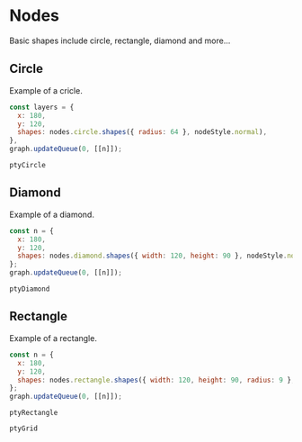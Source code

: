 # Nodes

Basic shapes include circle, rectangle, diamond and more...

## Circle

Example of a cricle.

```js
const layers = {
  x: 180,
  y: 120,
  shapes: nodes.circle.shapes({ radius: 64 }, nodeStyle.normal),
},
graph.updateQueue(0, [[n]]);
```

```pty
ptyCircle
```

## Diamond

Example of a diamond.

```js
const n = {
  x: 180,
  y: 120,
  shapes: nodes.diamond.shapes({ width: 120, height: 90 }, nodeStyle.normal),
};
graph.updateQueue(0, [[n]]);
```

```pty
ptyDiamond
```

## Rectangle

Example of a rectangle.

```js
const n = {
  x: 180,
  y: 120,
  shapes: nodes.rectangle.shapes({ width: 120, height: 90, radius: 9 }, nodeStyle.normal),
};
graph.updateQueue(0, [[n]]);
```

```pty
ptyRectangle
```

```pty
ptyGrid
```